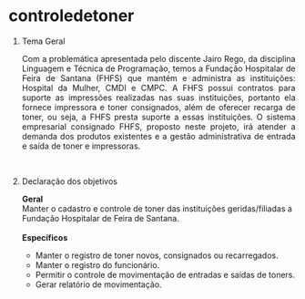 # controledetoner



1. Tema Geral

    <p align="Justify">Com a problemática apresentada pelo discente Jairo Rego, da disciplina Linguagem e Técnica
    de Programação, temos a Fundação Hospitalar de Feira de Santana (FHFS) que mantém e
    administra as instituições: Hospital da Mulher, CMDI e CMPC. A FHFS possui contratos para
    suporte as impressões realizadas nas suas instituições, portanto ela fornece impressora e
    toner consignados, além de oferecer recarga de toner, ou seja, a FHFS presta suporte a essas
    instituições.
    O sistema empresarial consignado FHFS, proposto neste projeto, irá atender a demanda dos
    produtos existentes e a gestão administrativa de entrada e saída de toner e impressoras.</p><br>

2. Declaração dos objetivos

    <b>Geral</b><br>
    Manter o cadastro e controle de toner das instituições geridas/filiadas a Fundação Hospitalar de Feira de Santana.<br><br>
    <b>Específicos</b>
    <ul>
      <li>Manter o registro de toner novos, consignados ou recarregados.</li>
      <li>Manter o registro do funcionário.</li>
      <li>Permitir o controle de movimentação de entradas e saídas de toners.</li>
      <li>Gerar relatório de movimentação.</li>
    </ul>















